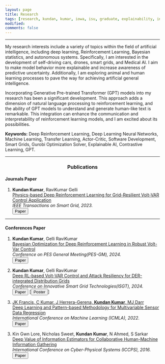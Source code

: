 ```yaml
---
layout: page
title: Research
tags: [research, kundan, kumar, iowa, isu, graduate, explainability, interpretability, explainable AI, GPT]
modified:
comments: false
---
```


<!-- **Research** -->

----------------
My research interests include a variety of topics within the field of artificial intelligence, including deep learning, Reinforcement Learning, Bayesian statistics, and autonomous systems. Specifically, I am interested in the development of self-driving cars, drones, smart grids, and Medical AI. I aim to make model behavior more explainable and increase awareness of predictive uncertainty. Additionally, I am exploring animal and human learning processes to pave the way for achieving artificial general intelligence.

Incorporating Generative Pre-trained Transformer (GPT) models into my research has been a significant development. This approach adds a dimension of natural language processing to reinforcement learning, and the ability of GPT models to understand and generate human-like text is remarkable. This integration can enhance the communication and interpretability of reinforcement learning models, and I am excited about its possibilities.

**Keywords:**
Deep Reinforcement Learning, Deep Learning Neural Networks, Machine Learning, Transfer Learning, Actor-Critic, Software Development, Smart Grids, Gurobi Optimization Solver, Explainable AI, Contrastive Learning, GPT.

----------------
<div style="text-align:center"><h3>Publications</h3></div>

#### Journals Paper

1. **Kundan Kumar**, RaviKumar Gelli   
[Physics-based Deep Reinforcement Learning for Grid-Resilient Volt-VAR Control Application]()   
*IEEE Transactions on Smart Grid, 2023.*   
[<button type="button" class="btn btn-info">Paper</button>]()

-----------------
#### Conferences Paper

1. **Kundan Kumar**, Gelli RaviKumar    
[Bayesian Optimization for Deep Reinforcement Learning in Robust Volt-Var Control]()   
*Conference on PES General Meeting(PES-GM), 2024.*   
[<button type="button" class="btn btn-info">Paper</button>](https://arxiv.org/abs/2202.13541)

2. **Kundan Kumar**, Gelli RaviKumar    
[Deep RL-based Volt-VAR Control and Attack Resiliency for DER-integrated Distribution Grids]()   
*Conference on Innovative Smart Grid Technologies(ISGT), 2024.*   
[<button type="button" class="btn btn-info">Paper</button>](https://ieeexplore.ieee.org/document/10454163)
[<button type="button" class="btn btn-info">Poster</button>]<a href="/reports/Kumar_Kundan_Spring2024_Resume_v2.docx-1.pdf">
<!-- <a href="/publications/Kumar_Kundan_Spring2024_Resume_v2.docx-1.pdf"> -->
3. JK Francis, C Kumar, J Herrera-Gerena, **Kundan Kumar**, MJ Darr     
[Deep Learning and Pattern-based Methodology for Multivariable Sensor Data Regression]()   
*International Conference on Machine Learning (ICMLA), 2022.*   
[<button type="button" class="btn btn-info">Paper</button>](https://ieeexplore.ieee.org/document/10069730)


<!-- 2. JK Francis, C Kumar, J Herrera-Gerena, **Kundan Kumar**, MJ Darr     
[Pattern Based Multivariate Regression using Deep Learning (PBMR-DP)]()   
*International Conference on Machine Learning (ICMLA), 2022.*   
[<button type="button" class="btn btn-info">Paper</button>](https://arxiv.org/abs/2202.13541)
 -->
3. Kin Gwn Lore, Nicholas Sweet, **Kundan Kumar**, N Ahmed, S Sarkar    
[Deep Value of Information Estimators for Collaborative Human-Machine Information Gathering]()   
*International Conference on Cyber-Physical Systems (ICCPS), 2016.*   
[<button type="button" class="btn btn-info">Paper</button>](https://arxiv.org/abs/1512.07592)




